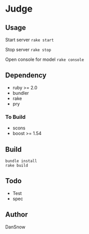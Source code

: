 Judge
=====

## Usage ##
Start server
`rake start`

Stop server
`rake stop`

Open console for model
`rake console`

## Dependency ##
- ruby >= 2.0
- bundler
- rake
- pry

### To Build ###
- scons
- boost >= 1.54

## Build ##
```shell
bundle install
rake build
```

## Todo ##
- Test
- spec

## Author ##
DanSnow
